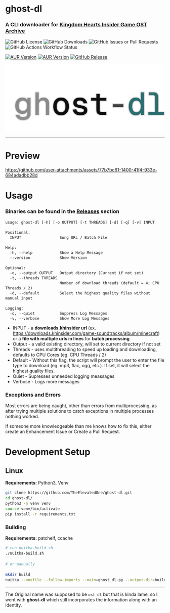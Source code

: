 # ghost-dl

### A CLI downloader for [Kingdom Hearts Insider Game OST Archive](https://downloads.khinsider.com)

![GitHub License](https://img.shields.io/github/license/TheElevatedOne/ghost-dl?style=for-the-badge) ![GitHub Downloads](https://img.shields.io/github/downloads/TheElevatedOne/ghost-dl/total?style=for-the-badge) ![GitHub Issues or Pull Requests](https://img.shields.io/github/issues/TheElevatedOne/ghost-dl?style=for-the-badge) ![GitHub Actions Workflow Status](https://img.shields.io/github/actions/workflow/status/TheElevatedOne/ghost-dl/ghost-dl.yml?style=for-the-badge)

[![AUR Version](https://img.shields.io/aur/version/ghost-dl-git?style=for-the-badge&logo=git&logoColor=white&label=AUR%20GHOST-DL-GIT)](https://aur.archlinux.org/packages/ghost-dl-git) [![AUR Version](https://img.shields.io/aur/version/ghost-dl-bin?style=for-the-badge&logo=archlinux&logoColor=white&label=AUR%20GHOST-DL-BIN)](https://aur.archlinux.org/packages/ghost-dl-bin) [![GitHub Release](https://img.shields.io/github/v/release/TheElevatedOne/ghost-dl?display_name=release&style=for-the-badge)](https://github.com/TheElevatedOne/ghost-dl/releases/latest)

![ghost-dl-logo](https://github.com/TheElevatedOne/ghost-dl/blob/main/assets/logo.png?raw=true)

---

# Preview

<https://github.com/user-attachments/assets/77b7bc61-1400-41f4-933e-684adadbb28d>

# Usage

### Binaries can be found in the [Releases](https://github.com/TheElevatedOne/ghost-dl/releases/latest) section

```
usage: ghost-dl [-h] [-o OUTPUT] [-t THREADS] [-d] [-q] [-v] INPUT

Positional:
  INPUT                 Song URL / Batch File

Help:
  -h, --help            Show a Help Message
  --version             Show Version

Optional:
  -o, --output OUTPUT   Output directory (Current if not set)
  -t, --threads THREADS
                        Number of download threads (default = 4; CPU Threads / 2)
  -d, --default         Select the highest quality files without manual input

Logging:
  -q, --quiet           Suppress Log Messages
  -v, --verbose         Show More Log Messages
```

- INPUT - a **downloads.khinsider url** (ex. <https://downloads.khinsider.com/game-soundtracks/album/minecraft>) or a **file with multiple urls in lines** for **batch processing**
- Output - a valid existing directory, will set to current directory if not set
- Threads - uses multithreading to speed up loading and downloading, defaults to CPU Cores (eg. CPU Threads / 2)
- Default - Without this flag, the script will prompt the user to enter the file type to download (eg. mp3, flac, ogg, etc.). If set, it will select the highest quality files.
- Quiet - Supresses unneeded logging meassages
- Verbose - Logs more messages

### Exceptions and Errors

Most errors are being caught, other than errors from multiprocessing, as after trying multiple solutions to catch exceptions in multiple processes nothing worked.

If someone more knowledgeable than me knows how to fix this, either create an Enhancement Issue or Create a Pull Request.

# Development Setup

## Linux

**Requirements:** Python3, Venv

```bash
git clone https://github.com/TheElevatedOne/ghost-dl.git
cd ghost-dl/
python3 -m venv venv
source venv/bin/activate
pip install -r requirements.txt
```

### Building

**Requirements:** patchelf, ccache

```bash
# run nuitka-build.sh
./nuitka-build.sh

# or manually

mkdir build
nuitka --onefile --follow-imports --main=ghost_dl.py --output-dir=build --output-filename=ghost-dl
```

---

The Original name was supposed to be `ost-dl` but that is kinda lame, so I went with **ghost-dl** which still incorporates the information along with an identity.
